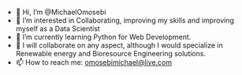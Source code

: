 - 👋 Hi, I’m @MichaelOmosebi
- 👀 I’m interested in Collaborating, improving my skills and improving myself as a Data Scientist
- 🌱 I’m currently learning Python for Web Development.
- 💞️ I will collaborate on any aspect, although I would specialize in Renewable energy and Bioresource Engineering solutions.
- 📫 How to reach me: omosebimichael@live.com

<!---
MichaelOmosebi/MichaelOmosebi is a ✨ special ✨ repository because its `README.md` (this file) appears on your GitHub profile.
You can click the Preview link to take a look at your changes.
--->
